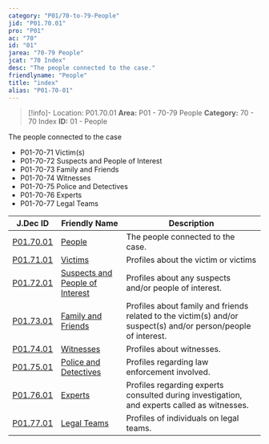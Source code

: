 ```yaml
---
category: "P01/70-to-79-People"
jid: "P01.70.01"
pro: "P01"
ac: "70"
id: "01"
jarea: "70-79 People"
jcat: "70 Index"
desc: "The people connected to the case."
friendlyname: "People"
title: "index"
alias: "P01-70-01"
---
```

>[!info]- Location: P01.70.01
>**Area:** P01 - 70-79 People
>**Category:** 70 - 70 Index
>**ID:** 01 - People

The people connected to the case

- P01-70-71 Victim(s)
- P01-70-72 Suspects and People of Interest
- P01-70-73 Family and Friends
-  P01-70-74 Witnesses
-  P01-70-75 Police and Detectives
-  P01-70-76 Experts
-  P01-70-77 Legal Teams

| J.Dec ID                                                                                              | Friendly Name                                                                                                               | Description                                                                                                    |
| ----------------------------------------------------------------------------------------------------- | --------------------------------------------------------------------------------------------------------------------------- | -------------------------------------------------------------------------------------------------------------- |
| [P01.70.01](index.md)                                    | [People](index.md)                                                             | The people connected to the case.                                                                              |
| [P01.71.01](./71-Victims/index.md)                         | [Victims](./71-Victims/index.md)                                                 | Profiles about the victim or victims                                                                           |
| [P01.72.01](./72-Suspects-and-People-of-Interest/index.md) | [Suspects and People of Interest](./72-Suspects-and-People-of-Interest/index.md) | Profiles about any suspects and/or people of interest.                                                         |
| [P01.73.01](./73-Family-and-Friends/index.md)              | [Family and Friends](./73-Family-and-Friends/index.md)                           | Profiles about family and friends related to the victim(s) and/or suspect(s) and/or person/people of interest. |
| [P01.74.01](./74-Witnesses/index.md)                       | [Witnesses](./74-Witnesses/index.md)                                             | Profiles about witnesses.                                                                                      |
| [P01.75.01](./75-Police-and-Detectives/index.md)           | [Police and Detectives](./75-Police-and-Detectives/index.md)                     | Profiles regarding law enforcement involved.                                                                   |
| [P01.76.01](./76-Experts/index.md)                         | [Experts](./76-Experts/index.md)                                                 | Profiles regarding experts consulted during investigation, and experts called as witnesses.                    |
| [P01.77.01](./77-Legal-Teams/index.md)                     | [Legal Teams](./77-Legal-Teams/index.md)                                         | Profiles of individuals on legal teams.                                                                        |


